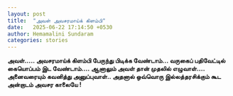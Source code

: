 ```yaml
---
layout: post
title:  "அவள் அவசரமாய்க் கிளம்பி"
date:   2025-06-22 17:14:50 +0530
author: Hemamalini Sundaram
categories: stories
---
```


**அவள்\..... அவசரமாய்க் கிளம்பி பேருந்து பிடிக்க வேண்டாம்\... வருகைப் பதிவேட்டில்
கையொப்பம் இட வேண்டாம்\.... ஆனாலும் அவள் தான் முதலில் எழுவாள்\.... அனைவரையும்
கவனித்து அனுப்புவாள்.. அதனால் ஒவ்வொரு இல்லத்தரசிக்கும் கூட அன்றாடம் அவசர காலையே !**
